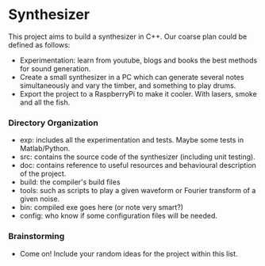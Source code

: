 # Synthesizer
This project aims to build a synthesizer in C++. Our coarse plan could be defined as follows:
  - Experimentation: learn from youtube, blogs and books the best methods for sound generation. 
  - Create a small synthesizer in a PC which can generate several notes simultaneously and vary the timber, and something to play drums. 
  - Export the project to a RaspberryPi to make it cooler. With lasers, smoke and all the fish. 
  
### Directory Organization
  - exp: includes all the experimentation and tests. Maybe some tests in Matlab/Python. 
  - src: contains the source code of the synthesizer (including unit testing).
  - doc: contains reference to useful resources and behavioural description of the project.
  - build: the compiler's build files
  - tools: such as scripts to play a given waveform or Fourier transform of a given noise.
  - bin: compiled exe goes here (or note very smart?)
  - config: who know if some configuration files will be needed.
  
### Brainstorming
  - Come on! Include your random ideas for the project within this list.
